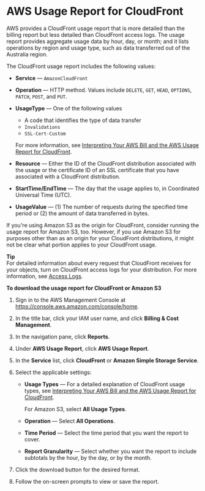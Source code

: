 # AWS Usage Report for CloudFront<a name="usage-report"></a>

AWS provides a CloudFront usage report that is more detailed than the billing report but less detailed than CloudFront access logs\. The usage report provides aggregate usage data by hour, day, or month; and it lists operations by region and usage type, such as data transferred out of the Australia region\.

The CloudFront usage report includes the following values:
+ **Service** — `AmazonCloudFront`
+ **Operation** — HTTP method\. Values include `DELETE`, `GET`, `HEAD`, `OPTIONS`, `PATCH`, `POST`, and `PUT`\.
+ **UsageType** — One of the following values
  + A code that identifies the type of data transfer
  + `Invalidations`
  + `SSL-Cert-Custom`

  For more information, see [Interpreting Your AWS Bill and the AWS Usage Report for CloudFront](billing-and-usage-interpreting.md)\.
+ **Resource** — Either the ID of the CloudFront distribution associated with the usage or the certificate ID of an SSL certificate that you have associated with a CloudFront distribution\.
+ **StartTime/EndTime** — The day that the usage applies to, in Coordinated Universal Time \(UTC\)\. 
+ **UsageValue** — \(1\) The number of requests during the specified time period or \(2\) the amount of data transferred in bytes\.

If you're using Amazon S3 as the origin for CloudFront, consider running the usage report for Amazon S3, too\. However, if you use Amazon S3 for purposes other than as an origin for your CloudFront distributions, it might not be clear what portion applies to your CloudFront usage\.

**Tip**  
For detailed information about every request that CloudFront receives for your objects, turn on CloudFront access logs for your distribution\. For more information, see [Access Logs](AccessLogs.md)\. <a name="usage-report-procedure"></a>

**To download the usage report for CloudFront or Amazon S3**

1. Sign in to the AWS Management Console at [https://console\.aws\.amazon\.com/console/home](https://console.aws.amazon.com/console/home)\.

1. In the title bar, click your IAM user name, and click **Billing & Cost Management**\.

1. In the navigation pane, click **Reports**\.

1. Under **AWS Usage Report**, click **AWS Usage Report**\.

1. In the **Service** list, click **CloudFront** or **Amazon Simple Storage Service**\.

1. Select the applicable settings:
   + **Usage Types** — For a detailed explanation of CloudFront usage types, see [Interpreting Your AWS Bill and the AWS Usage Report for CloudFront](billing-and-usage-interpreting.md)\.

     For Amazon S3, select **All Usage Types**\.
   + **Operation** — Select **All Operations**\.
   + **Time Period** — Select the time period that you want the report to cover\.
   + **Report Granularity** — Select whether you want the report to include subtotals by the hour, by the day, or by the month\.

1. Click the download button for the desired format\.

1. Follow the on\-screen prompts to view or save the report\.
